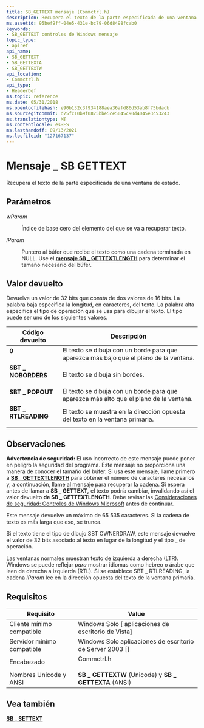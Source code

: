 ```yaml
---
title: SB_GETTEXT mensaje (Commctrl.h)
description: Recupera el texto de la parte especificada de una ventana de estado.
ms.assetid: 95bef9ff-04e5-431e-bc79-06d8498fcab0
keywords:
- SB_GETTEXT controles de Windows mensaje
topic_type:
- apiref
api_name:
- SB_GETTEXT
- SB_GETTEXTA
- SB_GETTEXTW
api_location:
- Commctrl.h
api_type:
- HeaderDef
ms.topic: reference
ms.date: 05/31/2018
ms.openlocfilehash: e90b132c3f934188aea36afd86d53ab8f75bdadb
ms.sourcegitcommit: d75fc10b9f0825bbe5ce5045c90d4045e3c53243
ms.translationtype: MT
ms.contentlocale: es-ES
ms.lasthandoff: 09/13/2021
ms.locfileid: "127167137"
---
```

# <a name="sb_gettext-message"></a>Mensaje \_ SB GETTEXT

Recupera el texto de la parte especificada de una ventana de estado.

## <a name="parameters"></a>Parámetros

<dl> <dt>

*wParam* 
</dt> <dd>

Índice de base cero del elemento del que se va a recuperar texto.

</dd> <dt>

*lParam* 
</dt> <dd>

Puntero al búfer que recibe el texto como una cadena terminada en NULL. Use el [**mensaje SB \_ GETTEXTLENGTH**](sb-gettextlength.md) para determinar el tamaño necesario del búfer.

</dd> </dl>

## <a name="return-value"></a>Valor devuelto

Devuelve un valor de 32 bits que consta de dos valores de 16 bits. La palabra baja especifica la longitud, en caracteres, del texto. La palabra alta especifica el tipo de operación que se usa para dibujar el texto. El tipo puede ser uno de los siguientes valores.



| Código devuelto                                                                                    | Descripción                                                                               |
|------------------------------------------------------------------------------------------------|-------------------------------------------------------------------------------------------|
| <dl> <dt>**0**</dt> </dl>               | El texto se dibuja con un borde para que aparezca más bajo que el plano de la ventana.<br/>  |
| <dl> <dt>**SBT \_ NOBORDERS**</dt> </dl>  | El texto se dibuja sin bordes.<br/>                                             |
| <dl> <dt>**SBT \_ POPOUT**</dt> </dl>     | El texto se dibuja con un borde para que aparezca más alto que el plano de la ventana.<br/> |
| <dl> <dt>**SBT \_ RTLREADING**</dt> </dl> | El texto se muestra en la dirección opuesta del texto en la ventana primaria.<br/>  |



 

## <a name="remarks"></a>Observaciones

**Advertencia de seguridad:** El uso incorrecto de este mensaje puede poner en peligro la seguridad del programa. Este mensaje no proporciona una manera de conocer el tamaño del búfer. Si usa este mensaje, llame primero a [**SB \_ GETTEXTLENGTH**](sb-gettextlength.md) para obtener el número de caracteres necesarios y, a continuación, llame al mensaje para recuperar la cadena. Si espera antes de llamar a **SB \_ GETTEXT,** el texto podría cambiar, invalidando así el valor devuelto **de SB \_ GETTEXTLENGTH**. Debe revisar las [Consideraciones de seguridad: Controles de Windows Microsoft](sec-comctls.md) antes de continuar.

Este mensaje devuelve un máximo de 65 535 caracteres. Si la cadena de texto es más larga que eso, se trunca.

Si el texto tiene el tipo de dibujo SBT OWNERDRAW, este mensaje devuelve el valor de 32 bits asociado al texto en lugar de la longitud y el tipo \_ de operación.

Las ventanas normales muestran texto de izquierda a derecha (LTR). Windows se puede reflejar *para* mostrar idiomas como hebreo o árabe que leen de derecha a izquierda (RTL). Si se establece SBT \_ RTLREADING, la cadena *lParam* lee en la dirección opuesta del texto de la ventana primaria.

## <a name="requirements"></a>Requisitos



| Requisito | Value |
|-------------------------------------|---------------------------------------------------------------------------------------|
| Cliente mínimo compatible<br/> | Windows Solo \[ aplicaciones de escritorio de Vista\]<br/>                                        |
| Servidor mínimo compatible<br/> | Windows Solo aplicaciones de escritorio de Server 2003 \[\]<br/>                                  |
| Encabezado<br/>                   | <dl> <dt>Commctrl.h</dt> </dl> |
| Nombres Unicode y ANSI<br/>   | **SB \_ GETTEXTW** (Unicode) y **SB \_ GETTEXTA** (ANSI)<br/>                     |



## <a name="see-also"></a>Vea también

<dl> <dt>

[**SB \_ SETTEXT**](sb-settext.md)
</dt> </dl>

 

 





